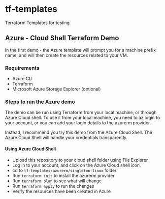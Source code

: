 # tf-templates
Terraform Templates for testing

## Azure -  Cloud Shell Terraform Demo
In the first demo - the Azure template will prompt you for a machine prefix name, and will then create the resources related to your VM.

### Requirements
- Azure CLI
- Terraform
- Microsoft Azure Storage Explorer (optional)

### Steps to run the Azure demo
The demo can be run using Terraform from your local machine, or through Azure Cloud shell. To use it from your local machine, you need to az login to your account, or you can add your login details to the azurerm provider.

Instead, I recommend you try this demo from the Azure Cloud Shell.  The Azure Cloud Shell will handle your credentials transparently.

#### Using Azure Cloud Shell

- Upload this repository to your cloud shell folder using File Explorer
- Log in to your account, and click on the Azure Cloud shell icon.
- cd to ```tf-templates/azurerm/singleton-linux``` folder
- Run ```terraform init``` to install the azurerm provider
- Run ```terraform plan``` to see what will change
- Run ```terraform apply``` to run the changes
- Verify the resources have been created in Azure
